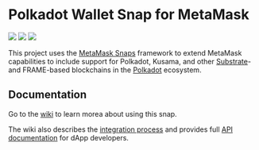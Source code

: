 # Polkadot Wallet Snap for MetaMask

![](https://github.com/chainsafe/metamask-snap-polkadot/workflows/ci/badge.svg)
![](https://img.shields.io/github/issues-raw/chainsafe/metamask-snap-polkadot)
![](https://img.shields.io/github/license/chainsafe/metamask-snap-polkadot)

This project uses the [MetaMask Snaps](https://metamask.io/snaps/) framework to extend MetaMask
capabilities to include support for Polkadot, Kusama, and other
[Substrate](https://docs.substrate.io/)- and FRAME-based blockchains in the
[Polkadot](https://www.polkadot.network/) ecosystem.

## Documentation

Go to the [wiki](https://github.com/chainsafe/metamask-snap-polkadot/wiki) to
learn morea about using this snap.

The wiki also describes the
[integration process](https://github.com/chainsafe/metamask-snap-polkadot/wiki#integration)
and provides full
[API documentation](https://github.com/chainsafe/metamask-snap-polkadot/wiki/API-Documentation)
for dApp developers.
